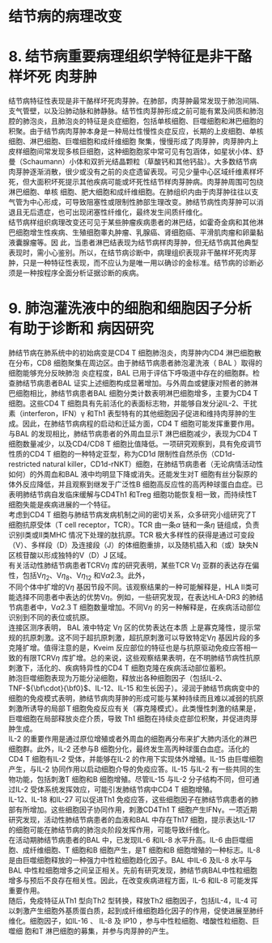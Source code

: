 # 结节病的病理改变  
# 8. 结节病重要病理组织学特征是非干酪样坏死 肉芽肿  
结节病特征性表现是非干酪样坏死肉芽肿。在肺部，肉芽肿最常发现于肺泡间隔、支气管壁，以及沿肺动脉和肺静脉。结节性肉芽肿形成之前可能有累及间质和肺泡腔的肺泡炎，且肺泡炎的特征是炎症细胞，包括单核细胞、巨噬细胞和淋巴细胞的积聚。由于结节病肉芽肿本身是一种局灶性慢性炎症反应，长期的上皮细胞、单核细胞、淋巴细胞、巨噬细胞和成纤维细胞 聚集，慢慢形成了肉芽肿，肉芽肿内上皮样细胞间常发现多核巨细胞，这种细胞胞浆中常可见有包涵体，如星状小体、舒曼（Schaumann）小体和双折光结晶颗粒（草酸钙和其他钙盐）。大多数结节病肉芽肿逐渐消散，很少或没有之前的炎症遗留表现。可见少量中心区域纤维素样坏死，但大面积坏死提示其他疾病可能或坏死性结节样肉芽肿病。肉芽肿周围可包绕淋巴细胞、单核 细胞、肥大细胞和成纤维细胞。在肺组织内由于肉芽肿往往以支气管为中心形成，可导致阻塞性或限制性肺部生理改变。肺结节病性肉芽肿可以消退且无后遗症，也可出现闭塞性纤维化，最终发生间质纤维化。  
结节病样组织病理改变还可见于某些肿瘤疾病患者的淋巴结，如霍奇金病和其他淋巴细胞增生性疾病、生殖细胞睾丸肿瘤、乳腺癌、肾细胞癌、平滑肌肉瘤和卵巢黏液囊腺瘤等。因 此，当患者淋巴结表现为结节病样肉芽肿，但无结节病其他典型表现时，需小心鉴别。所以，在结节病诊断中，病理组织表现非干酪样坏死肉芽肿，只是一种特征性表现，而不应认为是唯一用以确诊的金标准。结节病的诊断必须是一种按程序全面分析证据诊断的疾病。  
# 9. 肺泡灌洗液中的细胞和细胞因子分析有助于诊断和 病因研究  
肺结节病在肺系统中的初始病变是CD4 T 细胞肺泡炎，肉芽肿内CD4 淋巴细胞散在分布，CD8 细胞聚集在周边区。由于肺结节病患者肺泡灌洗液（ BAL ）取得的细胞能够充分反映肺泡 炎症程度，BAL 已用于评估下呼吸道中存在的细胞群。检查肺结节病患者BAL 证实上述细胞构成显著增加。与外周血或健康对照者的肺淋巴细胞相比，肺结节病患者BAL 细胞分类计数表明淋巴细胞增多，主要为CD4 T 细胞。这些CD4 T 细胞具有先前活化的表面标志物，并能够自发分泌IL-2、干扰素（interferon，IFN）γ 和Th1 表型特有的其他细胞因子促进和维持肉芽肿的生成。因此，在肺结节病病程的启动和迁延方面，CD4 T 细胞可能发挥重要作用。  
与BAL 的发现相比，肺结节病患者的外周血显示T 淋巴细胞减少，表现为CD4 T 细胞数量减少，以及CD4/CD8 T 细胞比值降低。一项研究观察到，具有免疫调节性质的CD4 T 细胞的一种特定亚型，称为CD1d 限制性自然杀伤（CD1d-restricted natural killer，CD1d-rNKT）细胞，在肺结节病患者（无论病情活动性如何）的外周血和BAL 液中均明显下降或消失。还能发生对T 细胞有丝分裂原的体外反应降低，并且观察到继发于广泛性B 细胞高反应性的高丙种球蛋白血症。已表明肺结节病自发临床缓解与CD4Th1 和Treg 细胞功能恢复相一致，而持续性T 细胞失能是疾病进展的一个特征。  
考虑到CD4 T 细胞与肺结节病发病机制之间的密切关系，众多研究小组研究了T 细胞抗原受体（T cell receptor，TCR）。TCR 由一条$\alpha$ 链和一条$\eta$ 链组成，负责识别Ⅰ类或Ⅱ类MHC 情况下处理的肽抗原。TCR 极大多样性的获得是通过可变段（V）、多样段（D）及连接段（J）的体细胞重排，以及随机插入和（或）缺失N 区核苷酸以形成独特的$\mathrm{V}$（D）J 区域。  
有关活动性肺结节病患者TCR$\mathrm{V}\eta$ 库的研究表明，某些TCR $\mathrm{V}\eta$ 亚群的表达存在偏性，包括$\mathrm{V}{\eta}_{2}$、$\mathrm{V}\eta_{8}$、$\mathrm{V}{\eta}_{12}$ 和$\mathrm{V}\alpha2.3$。此外，  
不同个体中扩增的$\mathrm{V}\eta$ 基因节段不同。该观察结果的一种可能解释是，HLA Ⅱ类可能选择不同患者中表达的优势$\mathrm{V}\eta$。例如，一些研究发现，在表达HLA-DR3 的肺结节病患者中，$\mathrm{V}\alpha2.3\;\mathrm{T}$ 细胞数量增加。不同$\mathrm{V}\eta$ 的另一种解释是，在疾病活动部位识别到不同的表位或抗原。  
连接区测序表明， BAL  液中特定 $\mathrm{V}\eta$  区的优势表达在本质 上是寡克隆性，提示常规的抗原刺激。这不同于超抗原刺激，超抗原刺激可以导致特定$\mathrm{V}\eta$ 基因片段的多克隆扩增。值得注意的是，Kveim 反应部位的特征也是与抗原驱动免疫应答相一致的有限TCR$\mathrm{V}\eta$ 库扩增。总的来说，这些观察结果表明，在不明肺结节病性抗原刺激下，活化的、疾病特异性的CD4 T 细胞克隆在疾病活动部位蓄积。  
肺泡巨噬细胞表现为万能分泌细胞，释放出各种细胞因子（包括IL-2、TNF-${\bf\cdot}{\bf0}$、IL-12、IL-15 和生长因子）。浸润于肺结节病病变中的细胞的免疫模式表明，肺结节病肉芽肿的形成可能与某种持续而且难以减弱的抗原刺激所诱导的局部Ｔ细胞免疫反应有关（寡克隆模式）。此类慢性刺激的结果是，巨噬细胞在局部释放炎症介质，导致 Th1 细胞在持续炎症部位积聚，并促进肉芽肿生成。  
IL-2 的重要作用是通过原位增殖或者外周血的细胞再分布来扩大肺内活化的淋巴细胞群。此外，IL-2 还参与B 细胞分化，最终发生高丙种球蛋白血症。活化的CD4 T 细胞有IL-2 受体，并能够在IL-2 的作用下实现体外增殖。IL-15 由巨噬细胞产生，与IL-2 协同作用以启动细胞介导的免疫应答。IL-15 与IL-2 有一些共同的生物功能，包括刺激T 细胞和B 细胞增殖。尽管IL-15 与IL-2 分子结构不同，但可通过IL-2 受体系统发挥效应，可能引发肺结节病中CD4 T 细胞增殖。  
IL-12、IL-18 和IL-27 可以促进Th1 免疫应答，这些细胞因子在肺结节病患者的肺部有所增加。这些细胞因子协同作用，刺激CD4Th1 T 细胞产生IFNγ。一项近期研究发现，活动性肺结节病患者的血液和BAL 中存在Th17 细胞，提示表达IL-17 的细胞可能在肺结节病的肺泡炎阶段发挥作用，可能导致纤维化。  
在活动期肺结节病患者的BAL 中，已发现IL-6 和IL-8 水平升高。IL-6 由巨噬细胞、成纤维细胞、T 细胞和B 细胞产生，是T 细胞和B 细胞增殖的一种标志。IL-8 是由巨噬细胞释放的一种强力中性粒细胞趋化因子。BAL 中IL-6 及IL-8 水平与BAL 中性粒细胞增多之间呈正相关。先前有研究发现，肺结节病BAL中性粒细胞增多与预后不良存在相关性。因此，在改变疾病进程方面，IL-6 和IL-8 可能发挥重要作用。  
随后，免疫特征从Th1 型向Th2 型转换，释放Th2 细胞因子，包括IL-4，IL-4 可以刺激产生细胞外基质蛋白质，起到成纤维细胞趋化因子的作用，促使进展至肺纤维化。细胞因子，如IL-16 、 IL-8  及 IP10 ，参与中性粒细胞、嗜酸性粒细胞、巨噬细 胞和T 淋巴细胞的募集，并参与肉芽肿的产生。  